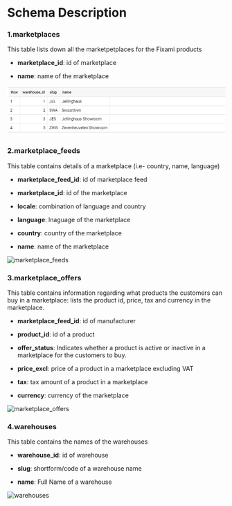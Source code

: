 # Schema Description



### 1.marketplaces

This table lists down all the marketpetplaces for the Fixami products

+ **marketplace_id**: id of marketplace

+ **name**: name of the marketplace

![marketplaces](https://github.com/jahidrazan/DWH_pictures/blob/main/Warehouses.PNG "VIEW of the marketplaces table")


### 2.marketplace_feeds
 
This table contains details of a marketplace (i.e- country, name, language)

+ **marketplace_feed_id**: id of marketplace feed

+ **marketplace_id**: id of the marketplace

+ **locale**: combination of language and country 

+ **language**: lnaguage of the marketplace

+ **country**: country of the marketplace

+ **name**: name of the marketplace


![marketplace_feeds](http://full/path/to/img.jpg "VIEW of the marketplace_feeds table")

### 3.marketplace_offers 

This table contains information regarding what products the customers can buy in a marketplace: lists the product id, price, tax and currency in the marketplace. 


+ **marketplace_feed_id**: id of manufacturer

+ **product_id**: id of a product

+ **offer_status**: Indicates whether a product is active or inactive in a marketplace for the customers to buy. 

+ **price_excl**: price of a product in a marketplace excluding VAT

+ **tax**: tax amount of a product in a marketplace

+ **currency**: currency of the marketplace


![marketplace_offers](http://full/path/to/img.jpg "VIEW of the marketplace_offers table")

### 4.warehouses

This table contains the names of the warehouses 


+ **warehouse_id**: id of warehouse

+ **slug**: shortform/code of a warehouse name

+ **name**: Full Name of a warehouse

![warehouses](http://full/path/to/img.jpg "VIEW of the Warehouses table")
